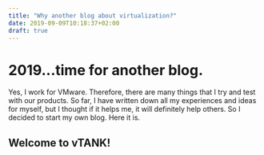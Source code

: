 ```yaml
---
title: "Why another blog about virtualization?"
date: 2019-09-09T10:18:37+02:00
draft: true
---
```


# 2019...time for another blog.   


Yes, I work for VMware. Therefore, there are many things that I try and test with our products. So far, I have written down all my experiences and ideas for myself, but I thought if it helps me, it will definitely help others. So I decided to start my own blog. Here it is.   


## Welcome to vTANK!
